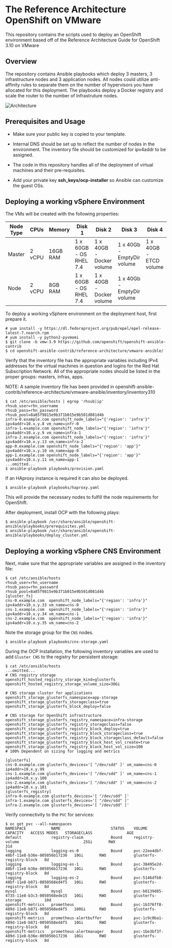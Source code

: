 # The Reference Architecture OpenShift on VMware
This repository contains the scripts used to deploy an OpenShift environment based off of the Reference Architecture Guide for OpenShift 3.10 on VMware

## Overview
The repository contains Ansible playbooks which deploy 3 masters, 3 infrastructure nodes and 3 application nodes. All nodes could utilize anti-affinity rules to separate them on the number of hypervisors you have allocated for this deployment. The playbooks deploy a Docker registry and scale the router to the number of Infrastruture nodes. 

![Architecture](images/OCP-on-VMware-Architecture.jpg)

## Prerequisites and Usage

- Make sure your public key is copied to your template.

- Internal DNS should be set up to reflect the number of nodes in the environment. The inventory file should be customized for ipv4addr to be assigned.

- The code in this repository handles all of the deployment of virtual machines and their pre-requisites.

- Add your private key  **ssh_keys/ocp-installer** so Ansible can customize the guest OSs.

## Deploying a working vSphere Environment

The VMs will be created with the following properties:


|Node Type | CPUs | Memory | Disk 1 | Disk 2 | Disk 3 | Disk 4 |
| ------- | ------- | ------- | ------- | ------- | ------- | ------- |
| Master  | 2 vCPU | 16GB RAM | 1 x 60GB - OS RHEL 7.4 | 1 x 40GB - Docker volume | 1 x 40Gb -  EmptyDir volume | 1 x 40GB - ETCD volume |
| Node | 2 vCPU | 8GB RAM | 1 x 60GB - OS RHEL 7.4 | 1 x 40GB - Docker volume | 1 x 40Gb - EmptyDir volume | |

To deploy a working vSphere environment on the deployment host, first prepare it. 

```
# yum install -y https://dl.fedoraproject.org/pub/epel/epel-release-latest-7.noarch.rpm
# yum install -y python2-pyvmomi
$ git clone -b vmw-3.9 https://github.com/openshift/openshift-ansible-contrib
$ cd openshift-ansible-contrib/reference-architecture/vmware-ansible/
```

Verify that the inventory file has the appropriate variables including IPv4 addresses
for the virtual machines in question and logins for the Red Hat Subscription Network.
All of the appropriate nodes should be listed in the proper groups: masters, infras, apps.

NOTE: A sample inventory file has been provided in openshift-ansible-contrib/reference-architecture/vmware-ansible/inventory/inventory310

```
$ cat /etc/ansible/hosts | egrep 'rhsub|ip'
rhsub_user=rhn_username
rhsub_pass=rhn_password
rhsub_pool=8a85f9815e9b371b015e9b501d081d4b
infra-0.example.com openshift_node_labels="{'region': 'infra'}" ipv4addr=10.x.y.8 vm_name=infr-0
infra-1.example.com openshift_node_labels="{'region': 'infra'}" ipv4addr=10.x.y.9 vm_name=infra-1
infra-2.example.com openshift_node_labels="{'region': 'infra'}" ipv4addr=10.x.y.13 vm_name=infra-2
app-0.example.com openshift_node_labels="{'region': 'app'}" ipv4addr=10.x.y.10 vm_name=app-0
app-1.example.com openshift_node_labels="{'region': 'app'}" ipv4addr=10.x.y.11 vm_name=app-1
...omitted...
$ ansible-playbook playbooks/provision.yaml
```

If an HAproxy instance is required it can also be deployed.

```
$ ansible-playbook playbooks/haproxy.yaml
```

This will provide the necessary nodes to fulfill the node requirements for OpenShift. 

After deployment, install OCP with the following plays:

```
$ ansible-playbook /usr/share/ansible/openshift-ansible/playbooks/prerequisites.yml
$ ansible-playbook /usr/share/ansible/openshift-ansible/playbooks/deploy_cluster.yml
```

## Deploying a working vSphere CNS Environment

Next, make sure that the appropriate variables are assigned in the inventory file:

```
$ cat /etc/ansible/hosts
rhsub_user=rhn_username
rhsub_pass=rhn_password
rhsub_pool=8a85f9815e9b371b015e9b501d081d4b
[gluster_fs]
cns-0.example.com  openshift_node_labels="{'region': 'infra'}" ipv4addr=10.x.y.33 vm_name=cns-0
cns-1.example.com  openshift_node_labels="{'region': 'infra'}" ipv4addr=10.x.y.34 vm_name=cns-1
cns-2.example.com  openshift_node_labels="{'region': 'infra'}" ipv4addr=10.x.y.35 vm_name=cns-2
```

Note the storage group for the `CNS` nodes.

```
$ ansible-playbook playbooks/cns-storage.yaml
```

During the OCP Installation, the following inventory variables are used
to add `Gluster CNS` to the registry for persistent storage:

```
$ cat /etc/ansible/hosts
...omitted...
# CNS registry storage
openshift_hosted_registry_storage_kind=glusterfs
openshift_hosted_registry_storage_volume_size=30Gi

# CNS storage cluster for applications
openshift_storage_glusterfs_namespace=app-storage
openshift_storage_glusterfs_storageclass=true
openshift_storage_glusterfs_block_deploy=false

# CNS storage for OpenShift infrastructure
openshift_storage_glusterfs_registry_namespace=infra-storage
openshift_storage_glusterfs_registry_storageclass=false
openshift_storage_glusterfs_registry_block_deploy=true
openshift_storage_glusterfs_registry_block_storageclass=true
openshift_storage_glusterfs_registry_block_storageclass_default=false
openshift_storage_glusterfs_registry_block_host_vol_create=true
openshift_storage_glusterfs_registry_block_host_vol_size=100
# 100% Dependent on sizing for logging and metrics

[glusterfs]
cns-0.example.com glusterfs_devices='[ "/dev/sdd" ]' vm_name=cns-0 ip4addr=10.x.y.99
cns-1.example.com glusterfs_devices='[ "/dev/sdd" ]' vm_name=cns-1 ip4addr=10.x.y.100
cns-2.example.com glusterfs_devices='[ "/dev/sdd" ]' vm_name=cns-2 ip4addr=10.x.y.101
[glusterfs_registry]
infra-0.example.com glusterfs_devices='[ "/dev/sdd" ]'
infra-1.example.com glusterfs_devices='[ "/dev/sdd" ]'
infra-2.example.com glusterfs_devices='[ "/dev/sdd" ]' 
```

Verify connectivity to the `PVC` for services:

```
$ oc get pvc --all-namespaces
NAMESPACE           NAME                      STATUS    VOLUME                                     CAPACITY   ACCESS MODES   STORAGECLASS               AGE
default             registry-claim            Bound     registry-volume                            25Gi       RWX                                       31d
logging             logging-es-0              Bound     pvc-22ee4dbf-48bf-11e8-b36e-005056b17236   10Gi       RWO            glusterfs-registry-block   8d
logging             logging-es-1              Bound     pvc-38495e2d-48bf-11e8-b36e-005056b17236   10Gi       RWO            glusterfs-registry-block   8d
logging             logging-es-2              Bound     pvc-5146dfb8-48bf-11e8-b871-0050568ed4f5   10Gi       RWO            glusterfs-registry-block   8d
mysql               mysql                     Bound     pvc-b8139d85-4735-11e8-b3c3-0050568ede15   10Gi       RWO            glusterfs-storage          10d
openshift-metrics   prometheus                Bound     pvc-1b376ff8-489d-11e8-b871-0050568ed4f5   100Gi      RWO            glusterfs-registry-block   8d
openshift-metrics   prometheus-alertbuffer    Bound     pvc-1c9c0ba1-489d-11e8-b871-0050568ed4f5   10Gi       RWO            glusterfs-registry-block   8d
openshift-metrics   prometheus-alertmanager   Bound     pvc-1be3bf3f-489d-11e8-b36e-005056b17236   10Gi       RWO            glusterfs-registry-block   8d
```
